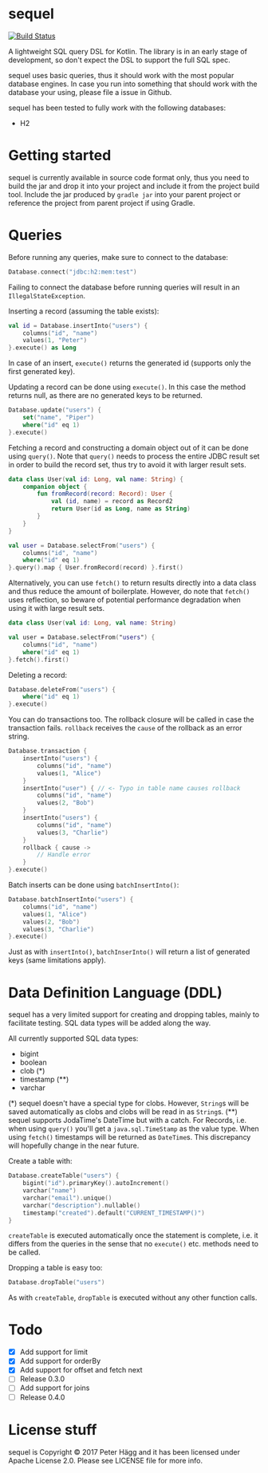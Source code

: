 # sequel

[![Build Status](https://travis-ci.org/coconautti/sequel.svg?branch=master)](https://travis-ci.org/coconautti/sequel)

A lightweight SQL query DSL for Kotlin. The library is in an early stage of development, so don't expect the DSL to support the full SQL spec.

sequel uses basic queries, thus it should work with the most popular database engines. In case you run into something that should work with the database your using, please file a issue in Github.

sequel has been tested to fully work with the following databases: 

* H2

 
# Getting started

sequel is currently available in source code format only, thus you need to build the jar and drop it into your project and include it from the project build tool. Include the jar produced by `gradle jar` into your parent project or reference the project from parent project if using Gradle.

# Queries

Before running any queries, make sure to connect to the database:

```kotlin
Database.connect("jdbc:h2:mem:test")
```

Failing to connect the database before running queries will result in an `IllegalStateException`.

Inserting a record (assuming the table exists):

```kotlin
val id = Database.insertInto("users") {
    columns("id", "name")
    values(1, "Peter")
}.execute() as Long
```

In case of an insert, `execute()` returns the generated id (supports only the first generated key).

Updating a record can be done using `execute()`. In this case the method returns null, as there are no generated keys to be returned. 

```kotlin
Database.update("users") {
    set("name", "Piper")
    where("id" eq 1)
}.execute()
```

Fetching a record and constructing a domain object out of it can be done using `query()`. Note that `query()` needs to process the entire JDBC result set in order to build the record set, thus try to avoid it with larger result sets. 

```kotlin
data class User(val id: Long, val name: String) {
    companion object {
        fun fromRecord(record: Record): User {
            val (id, name) = record as Record2
            return User(id as Long, name as String)        
        }
    }
}

val user = Database.selectFrom("users") {
    columns("id", "name")
    where("id" eq 1)
}.query().map { User.fromRecord(record) }.first()

```

Alternatively, you can use `fetch()` to return results directly into a data class and thus reduce the amount of boilerplate. However, do note that `fetch()` uses reflection, so beware of potential performance degradation when using it with large result sets. 

```kotlin
data class User(val id: Long, val name: String)

val user = Database.selectFrom("users") {
    columns("id", "name")
    where("id" eq 1)
}.fetch().first()

```

Deleting a record:

```kotlin
Database.deleteFrom("users") {
    where("id" eq 1)
}.execute()
```

You can do transactions too. The rollback closure will be called in case the transaction fails. `rollback` receives the `cause` of the rollback as an error string.

```kotlin
Database.transaction {
    insertInto("users") {
        columns("id", "name")
        values(1, "Alice")
    }
    insertInto("user") { // <- Typo in table name causes rollback
        columns("id", "name")
        values(2, "Bob")
    }
    insertInto("users") {
        columns("id", "name")
        values(3, "Charlie")
    }
    rollback { cause ->
        // Handle error
    }
}.execute()
```

Batch inserts can be done using `batchInsertInto()`:

```kotlin
Database.batchInsertInto("users") {
    columns("id", "name")
    values(1, "Alice")
    values(2, "Bob")
    values(3, "Charlie")
}.execute()
```

Just as with `insertInto()`, `batchInserInto()` will return a list of generated keys (same limitations apply).

# Data Definition Language (DDL)

sequel has a very limited support for creating and dropping tables, mainly to facilitate testing. SQL data types will be added along the way.

All currently supported SQL data types:

* bigint
* boolean
* clob (*)
* timestamp (**)
* varchar

(*) sequel doesn't have a special type for clobs. However, `String`s will be saved automatically as clobs and clobs will be read in as `String`s.
(**) sequel supports JodaTime's DateTime but with a catch. For Records, i.e. when using `query()` you'll get a `java.sql.TimeStamp` as the value type. When using `fetch()` timestamps will be returned as `DateTime`s. This discrepancy will hopefully change in the near future.

Create a table with:

```kotlin
Database.createTable("users") {
    bigint("id").primaryKey().autoIncrement()
    varchar("name")
    varchar("email").unique()
    varchar("description").nullable()
    timestamp("created").default("CURRENT_TIMESTAMP()")
}
```

`createTable` is executed automatically once the statement is complete, i.e. it differs from the queries in the sense that no `execute()` etc. methods need to be called.

Dropping a table is easy too:

```kotlin
Database.dropTable("users")
```

As with `createTable`, `dropTable` is executed without any other function calls.

# Todo

- [X] Add support for limit
- [X] Add support for orderBy
- [X] Add support for offset and fetch next 
- [ ] Release 0.3.0
- [ ] Add support for joins
- [ ] Release 0.4.0

# License stuff

sequel is Copyright &copy; 2017 Peter Hägg and it has been licensed under Apache License 2.0. Please see LICENSE file for more info.

